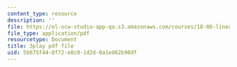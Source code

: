 ```yaml
---
content_type: resource
description: ''
file: https://ol-ocw-studio-app-qa.s3.amazonaws.com/courses/18-06-linear-algebra-spring-2010/5b675f448f72e8c01d2d0a1ed62b98df_HgC1l_6ySkc.pdf
file_type: application/pdf
resourcetype: Document
title: 3play pdf file
uid: 5b675f44-8f72-e8c0-1d2d-0a1ed62b98df
---
```

